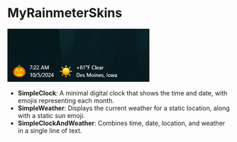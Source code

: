 # MyRainmeterSkins

![screenshot](image.png)

- **SimpleClock**: A minimal digital clock that shows the time and date, with emojis representing each month.
- **SimpleWeather**: Displays the current weather for a static location, along with a static sun emoji.
- **SimpleClockAndWeather**: Combines time, date, location, and weather in a single line of text.
